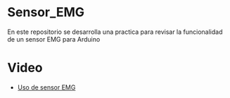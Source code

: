 # Sensor_EMG
En este repositorio se  desarrolla una practica para revisar la funcionalidad de un sensor EMG para Arduino

# Video
- [Uso de sensor EMG](https://www.youtube.com/watch?v=D_QJo-e2iuQ)
